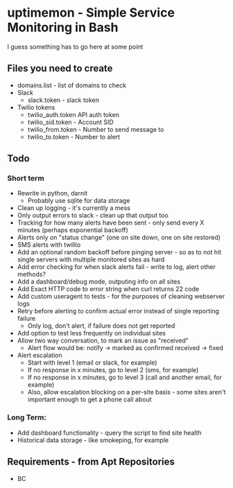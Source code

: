 # uptimemon - Simple Service Monitoring in Bash

I guess something has to go here at some point


## Files you need to create
 * domains.list - list of domains to check
 * Slack
   * slack.token - slack token
 * Twilio tokens
   * twilio_auth.token  API auth token
   * twilio_sid.token - Account SID
   * twilio_from.token - Number to send message to
   * twilio_to.token - Number to alert


## Todo
### Short term
 * Rewrite in python, darnit
   * Probably use sqlite for data storage
 * Clean up logging - it's currently a mess
 * Only output errors to slack - clean up that output too
 * Tracking for how many alerts have been sent - only send every X minutes (perhaps exponential backoff)
 * Alerts only on "status change" (one on site down, one on site restored)
 * SMS alerts with twillio
 * Add an optional random backoff before pinging server - so as to not hit single servers with multiple monitored sites as hard
 * Add error checking for when slack alerts fail - write to log, alert other methods?
 * Add a dashboard/debug mode, outputing info on all sites
 * Add Exact HTTP code to error string when curl returns 22 code
 * Add custom useragent to tests - for the purposes of cleaning webserver logs
 * Retry before alerting to confirm actual error instead of single reporting failure
   * Only log, don't alert, if failure does not get reported
 * Add option to test less frequently on individual sites
 * Allow two way conversation, to mark an issue as "received"
   * Alert flow would be: notify -> marked as confirmed received -> fixed
 * Alert escalation
   * Start with level 1 (email or slack, for example)
   * If no response in x minutes, go to level 2 (sms, for example)
   * If no response in x minutes, go to level 3 (call and another email, for example)
   * Also, allow escalation blocking on a per-site basis - some sites aren't important enough to get a phone call about

### Long Term:
 * Add dashboard functionality - query the script to find site health
 * Historical data storage - like smokeping, for example


## Requirements - from Apt Repositories 
 * BC
